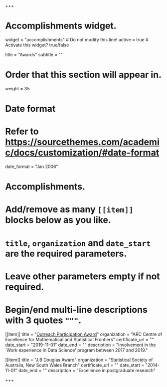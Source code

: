 +++
# Accomplishments widget.
widget = "accomplishments"  # Do not modify this line!
active = true  # Activate this widget? true/false

title = "Awards"
subtitle = ""

# Order that this section will appear in.
weight = 35

# Date format
#   Refer to https://sourcethemes.com/academic/docs/customization/#date-format
date_format = "Jan 2006"

# Accomplishments.
#   Add/remove as many `[[item]]` blocks below as you like.
#   `title`, `organization` and `date_start` are the required parameters.
#   Leave other parameters empty if not required.
#   Begin/end multi-line descriptions with 3 quotes `"""`.

[[item]]
title = "[Outreach Participation Award](/pdf/Outreach_participation_award)"
organization = "ARC Centre of Excellence for Mathematical and Statistical Frontiers"
certificate_url = ""
date_start = "2019-11-01"
date_end = ""
description = "Involvement in the `Work experience in Data Science' program between 2017 and 2019."


[[item]]
  title = "J.B Douglas Award"
  organization = "Statistical Society of Australia, New South Wales Branch"
  certificate_url = ""
  date_start = "2014-11-01"
  date_end = ""
  description = "Excellence in postgraduate research"


+++
